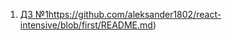 1. [ДЗ №1](https://github.com/aleksander1802/react-intensive/blob/first/README.md)https://github.com/aleksander1802/react-intensive/blob/first/README.md)
